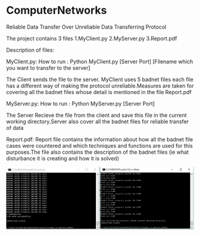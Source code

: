 # ComputerNetworks
Reliable Data Transfer Over Unreliable Data Transferring Protocol


The project contains 3 files 
1.MyClient.py
2.MyServer.py
3.Report.pdf


Description of files:

MyClient.py:
How to run : Python MyClient.py [Server Port] [Filename which you want to transfer to the server]

The Client sends the file to the server. MyClient uses 5 badnet files each file has a different way of making the protocol unreliable.Measures are taken for covering all the badnet files whose detail is mentioned in the file Report.pdf

MyServer.py:
How to run : Python MyServer.py [Server Port]

The Server Recieve the file from the client and save this file in the current working directory.Server also cover all the badnet files for reliable transfer of data

Report.pdf:
Report file contains the information about how all the badnet file cases were countered and which techniques and functions are used for this purposes.The file also contains the description of the badnet files (ie what disturbance it is creating and how it is solved)


![img](CN.JPG)
